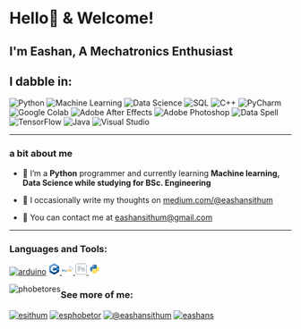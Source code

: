 <h1 align="left">Hello👋 & Welcome!</h1>
<h2 align="left">I'm Eashan, A Mechatronics Enthusiast </h2>
<h2 align="left">I dabble in: </h2>

![Python](https://img.shields.io/badge/Python-747513.svg?style=flat&logo=python)  ![Machine Learning](https://img.shields.io/badge/Machine%20Learning-034f00?style=flat) ![Data Science](https://img.shields.io/badge/Data%20Science-02303A.svg?style=flat&logo=Data%20Science&logoColor=white) ![SQL](https://img.shields.io/badge/SQL-%2307405e.svg?style=flat&logo=sqlite&logoColor=white) ![C++](https://img.shields.io/badge/C++-%230095D5.svg?style=flat&logo=c++&logoColor=white) ![PyCharm](https://img.shields.io/badge/pycharm-1d7500.svg?style=flat&logo=pycharm) ![Google Colab](https://img.shields.io/badge/Google%20Colab-%234285F4.svg?style=flat&logo=google-colab&logoColor=white) ![Adobe After Effects](https://img.shields.io/badge/Adobe%20After%20Effects-3f0073.svg?style=flat&logo=Adobe%20After%20Effects&logoColor=white) ![Adobe Photoshop](https://img.shields.io/badge/Adobe%20Photoshop-002173.svg?style=flat&logo=adobephotoshop&logoColor=white) ![Data Spell](https://img.shields.io/badge/Data%20Spell-1d7500.svg?style=flat&logo=data-spell&logoColor=white) ![TensorFlow](https://img.shields.io/badge/TensorFlow-%23FF6F00.svg?style=flat&logo=TensorFlow&logoColor=white) ![Java](https://img.shields.io/badge/Java-%23ED8B00.svg?style=flat&logo=Java&logoColor=white) ![Visual Studio](https://img.shields.io/badge/Visual%20Studio-%230A0FFF.svg?style=flat&logo=visual%20studio&logoColor=white)

<!-- <h3 align="left">Since May 2023, I've coded alone for... <a href="https://wakatime.com/@0b710948-eb6d-4596-a699-20a0b414402a"><img src="https://wakatime.com/badge/user/0b710948-eb6d-4596-a699-20a0b414402a.svg" alt="Total time coded since May 20 2023" /></a> </h3> -->

---

<h3 align="left">a bit about me</h3>

- 🌱 I’m a **Python** programmer and currently learning **Machine learning, Data Science while studying for BSc. Engineering**

- 📝 I occasionally write my thoughts on [medium.com/@eashansithum](www.medium.com/@eashansithum)

- 📧 You can contact me at [eashansithum@gmail.com](eashansithum@gmail.com)

---

<h3 align="left">Languages and Tools:</h3>
<p align="left"> <a href="https://www.arduino.cc/" target="_blank" rel="noreferrer"> <img src="https://cdn.worldvectorlogo.com/logos/arduino-1.svg" alt="arduino" width="20" height="20"/></a>
<a href="https://www.w3schools.com/cpp/" target="_blank" rel="noreferrer"> <img src="https://raw.githubusercontent.com/devicons/devicon/master/icons/cplusplus/cplusplus-original.svg" alt="cplusplus" width="20" height="20"/> </a>
<a href="https://www.mysql.com/" target="_blank" rel="noreferrer"> <img src="https://raw.githubusercontent.com/devicons/devicon/master/icons/mysql/mysql-original-wordmark.svg" alt="mysql" width="20" height="20"/> </a> <a href="https://www.photoshop.com/en" target="_blank" rel="noreferrer"> <img src="https://raw.githubusercontent.com/devicons/devicon/master/icons/photoshop/photoshop-line.svg" alt="photoshop" width="20" height="20"/> </a>
<a href="https://www.python.org" target="_blank" rel="noreferrer"> <img src="https://raw.githubusercontent.com/devicons/devicon/master/icons/python/python-original.svg" alt="python" width="20" height="20"/> </a> </p>

<p><img align="left" src="https://github-readme-stats.vercel.app/api/top-langs?username=phobetores&show_icons=true&locale=en&layout=compact" alt="phobetores" /></p>

<h3 align="left">See more of me:</h3>
<p align="left">
<a href="https://linkedin.com/in/esithum" target="blank"><img align="center" src="https://raw.githubusercontent.com/rahuldkjain/github-profile-readme-generator/master/src/images/icons/Social/linked-in-alt.svg" alt="esithum" height="20" width="30" /></a>
<a href="https://fb.com/esphobetor" target="blank"><img align="center" src="https://raw.githubusercontent.com/rahuldkjain/github-profile-readme-generator/master/src/images/icons/Social/facebook.svg" alt="esphobetor" height="20" width="30" /></a>
<a href="https://medium.com/@eashansithum" target="blank"><img align="center" src="https://raw.githubusercontent.com/rahuldkjain/github-profile-readme-generator/master/src/images/icons/Social/medium.svg" alt="@eashansithum" height="20" width="30" /></a>
<a href="https://www.hackerrank.com/eashans" target="blank"><img align="center" src="https://raw.githubusercontent.com/rahuldkjain/github-profile-readme-generator/master/src/images/icons/Social/hackerrank.svg" alt="eashans" height="20" width="30" /></a>
</p>
